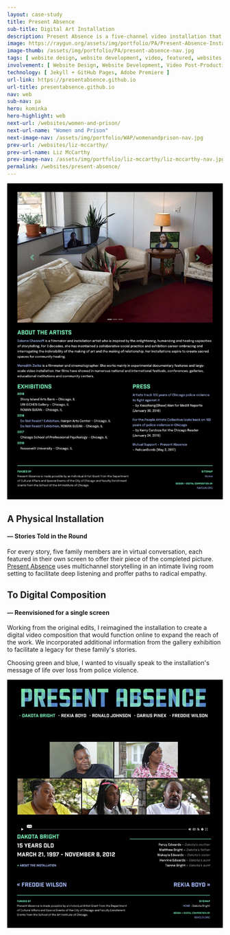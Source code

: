 ```yaml
---
layout: case-study
title: Present Absence
sub-title: Digital Art Installation
description: Present Absence is a five-channel video installation that individualizes and personalizes the lives of 5 people killed by Chicago Police. These stories, generated from long-form interviews with family members, invite viewers to experience those murdered not as closed cases or dry statistics, as sensational media stories or police cover-up tales – but as unique human beings who made life-changing contributions to others, who are loved and mourned.
image: https://raygun.org/assets/img/portfolio/PA/Present-Absence-Installation.png
image-thumb: /assets/img/portfolio/PA/present-absence-nav.jpg
tags: [ website design, website development, video, featured, websites ]
involvement: [ Website Design, Website Development, Video Post-Production ]
technology: [ Jekyll + GitHub Pages, Adobe Premiere ]
url-link: https://presentabsence.github.io
url-title: presentabsence.github.io
nav: web
sub-nav: pa
hero: kominka
hero-highlight: web
next-url: /websites/women-and-prison/
next-url-name: "Women and Prison"
next-image-nav: /assets/img/portfolio/WAP/womenandprison-nav.jpg
prev-url: /websites/liz-mccarthy/
prev-url-name: Liz McCarthy
prev-image-nav: /assets/img/portfolio/liz-mccarthy/liz-mccarthy-nav.jpg
permalink: /websites/present-absence/
---
```

<div class="container-fluid pa bg-white">
    <div class="container">
        <div class="row align-items-center" id="trigger-1">
            <div class="col-lg-6 col-md-12 pt-5">  
                <a href="/assets/img/portfolio/PA/Present-Absence-Installation.png" class="glightboxGallery"><img src="/assets/img/portfolio/PA/Present-Absence-Installation.png" class="img-fluid cursor-zoom" data-aos="fade-up" data-aos-anchor="#trigger-1" data-aos-anchor-placement="top-bottom" data-aos-once="true"></a>
            </div>
            <div class="col-lg-6 col-md-12 mt-5 ps-4" data-aos="fade-up" data-aos-anchor="#trigger-1" data-aos-anchor-placement="top-bottom" data-aos-once="true">
                <h2 class="pa">A Physical Installation</h2>
                <h4 class="pa mb-4">&mdash; Stories Told in the Round</h4>
                <p>For every story, five family members are in virtual conversation, each featured in their own screen to offer their piece of the completed picture. <a href="https://presentabsence.github.io" target="_blank">Present Absence</a> uses multichannel storytelling in an intimate living room setting to facilitate deep listening and proffer paths to radical empathy.</p>
            </div>
        </div>
        <div class="row align-items-center py-5" id="trigger-2">
            <div class="col-lg-6 col-md-12 pe-4" data-aos="fade-up" data-aos-anchor="#trigger-2" data-aos-anchor-placement="center-bottom" data-aos-once="true">  
                <h2 class="pa">To Digital Composition</h2>
                <h4 class="pa mb-4">&mdash; Reenvisioned for a single screen</h4>
                <p>Working from the original edits, I reimagined the installation to create a digital video composition that would function online to expand the reach of the work. We incorporated additional information from the gallery exhibition to facilitate a legacy for these family's stories.</p>
                <p>Choosing green and blue, I wanted to visually speak to the installation's message of life over loss from police violence.</p>
            </div>    
            <div class="col-lg-6 col-md-12" data-aos="fade-up" data-aos-anchor="#trigger-2" data-aos-anchor-placement="center-bottom" data-aos-once="true">
                 <a href="/assets/img/portfolio/PA/Present-Absence-Composition.png" class="glightboxGallery"><img src="/assets/img/portfolio/PA/Present-Absence-Composition.png" class="img-fluid cursor-zoom"></a>
            </div>
        </div>
    </div>
</div>